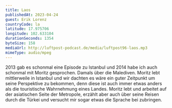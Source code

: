 ```yaml
---
title: Laos
publishedAt: 2023-04-24
guest: Erik Lorenz
countryCode: la
latitude: 17.975706
longitude: 102.633104
durationSeconds: 1354
byteSize: 158 
mediaUrl: http://luftpost-podcast.de/media/luftpost96-laos.mp3
mimeType: audio/mpeg
---
```


2013 gab es schonmal eine Episode zu Istanbul und 2014 habe ich auch schonmal mit Moritz gesprochen. Damals über die Malediven. Moritz lebt mittlerweile in Istanbul und wir dachten es wäre ein guter Zeitpunkt um seine Perspektive zu bekommen, denn diese ist auch immer etwas anders als die touristische Wahrnehmung eines Landes. Moritz lebt und arbeitet auf der asiatischen Seite der Metropole, erzählt aber auch über seine Reisen durch die Türkei und versucht mir sogar etwas die Sprache bei zubringen.
